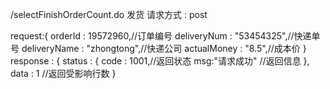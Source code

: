 /selectFinishOrderCount.do 发货
请求方式  : post

request:{
    orderId : 19572960,//订单编号
    deliveryNum : "53454325",//快递单号
	deliveryName : "zhongtong",//快递公司
	actualMoney : "8.5",//成本价 
}
response : {
    status : {
        code : 1001,//返回状态
        msg:"请求成功" //返回信息
    },
    data : 1 //返回受影响行数
}
